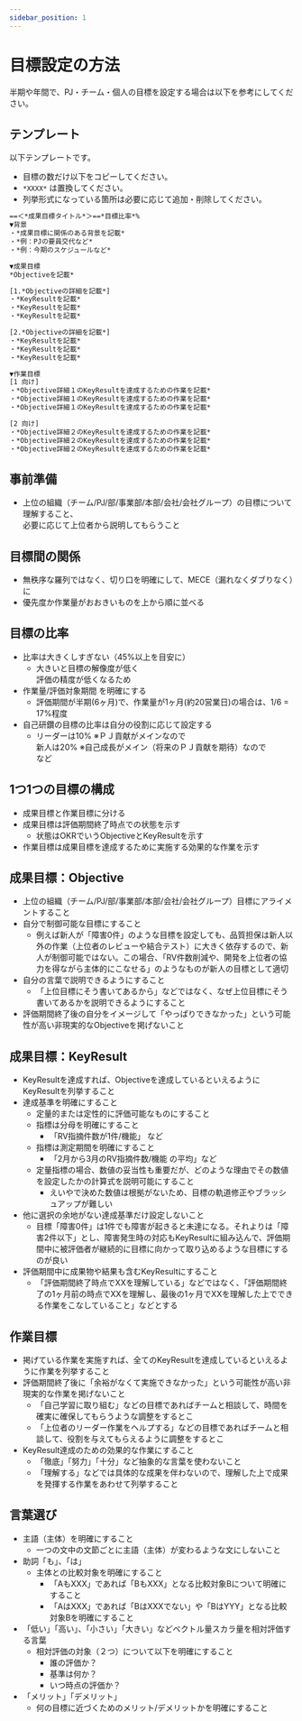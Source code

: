 ```yaml
---
sidebar_position: 1
---
```


# 目標設定の方法

半期や年間で、PJ・チーム・個人の目標を設定する場合は以下を参考にしてください。

## テンプレート

以下テンプレートです。

- 目標の数だけ以下をコピーしてください。
- `*XXXX*` は置換してください。
- 列挙形式になっている箇所は必要に応じて追加・削除してください。

```txt
==＜*成果目標タイトル*＞==*目標比率*%
▼背景
・*成果目標に関係のある背景を記載*
・*例：PJの要員交代など*
・*例：今期のスケジュールなど*

▼成果目標
*Objectiveを記載*

[1.*Objectiveの詳細を記載*]
・*KeyResultを記載*
・*KeyResultを記載*
・*KeyResultを記載*

[2.*Objectiveの詳細を記載*]
・*KeyResultを記載*
・*KeyResultを記載*
・*KeyResultを記載*

▼作業目標
[1 向け]
・*Objective詳細１のKeyResultを達成するための作業を記載*
・*Objective詳細１のKeyResultを達成するための作業を記載*
・*Objective詳細１のKeyResultを達成するための作業を記載*

[2 向け]
・*Objective詳細２のKeyResultを達成するための作業を記載*
・*Objective詳細２のKeyResultを達成するための作業を記載*
・*Objective詳細２のKeyResultを達成するための作業を記載*
```

## 事前準備

- 上位の組織（チーム/PJ/部/事業部/本部/会社/会社グループ）の目標について理解すること、<br/>
    必要に応じて上位者から説明してもらうこと

## 目標間の関係

- 無秩序な羅列ではなく、切り口を明確にして、MECE（漏れなくダブりなく）に
- 優先度か作業量がおおきいものを上から順に並べる

## 目標の比率

- 比率は大きくしすぎない（45%以上を目安に）
  - 大きいと目標の解像度が低く<br/>評価の精度が低くなるため
- 作業量/評価対象期間 を明確にする
  - 評価期間が半期(6ヶ月)で、作業量が1ヶ月(約20営業日)の場合は、1/6 = 17%程度
- 自己研鑽の目標の比率は自分の役割に応じて設定する
  - リーダーは10% ※ＰＪ貢献がメインなので<br/>新人は20% ※自己成長がメイン（将来のＰＪ貢献を期待）なので<br/>など

## 1つ1つの目標の構成

- 成果目標と作業目標に分ける
- 成果目標は評価期間終了時点での状態を示す
  - 状態はOKRでいうObjectiveとKeyResultを示す
- 作業目標は成果目標を達成するために実施する効果的な作業を示す

## 成果目標：Objective

- 上位の組織（チーム/PJ/部/事業部/本部/会社/会社グループ）目標にアライメントすること
- 自分で制御可能な目標にすること
  - 例えば新人が「障害0件」のような目標を設定しても、品質担保は新人以外の作業（上位者のレビューや結合テスト）に大きく依存するので、新人が制御可能ではない。この場合、「RV件数削減や、開発を上位者の協力を得ながら主体的にこなせる」のようなものが新人の目標として適切
- 自分の言葉で説明できるようにすること
  - 「上位目標にそう書いてあるから」などではなく、なぜ上位目標にそう書いてあるかを説明できるようにすること
- 評価期間終了後の自分をイメージして「やっぱりできなかった」という可能性が高い非現実的なObjectiveを掲げないこと

## 成果目標：KeyResult

- KeyResultを達成すれば、Objectiveを達成しているといえるようにKeyResultを列挙すること
- 達成基準を明確にすること
  - 定量的または定性的に評価可能なものにすること
  - 指標は分母を明確にすること
    - 「RV指摘件数が1件/機能」 など
  - 指標は測定期間を明確にすること
    - 「2月から3月のRV指摘件数/機能 の平均」など
  - 定量指標の場合、数値の妥当性も重要だが、どのような理由でその数値を設定したかの計算式を説明可能にすること
    - えいやで決めた数値は根拠がないため、目標の軌道修正やブラッシュアップが難しい
- 他に選択の余地がない達成基準だけ設定しないこと
  - 目標「障害0件」は1件でも障害が起きると未達になる。それよりは「障害2件以下」とし、障害発生時の対応もKeyResultに組み込んで、評価期間中に被評価者が継続的に目標に向かって取り込めるような目標にするのが良い
- 評価期間中に成果物や結果も含むKeyResultにすること
  - 「評価期間終了時点でXXを理解している」などではなく、「評価期間終了の1ヶ月前の時点でXXを理解し、最後の1ヶ月でXXを理解した上でできる作業をこなしていること」などとする

## 作業目標

- 掲げている作業を実施すれば、全てのKeyResultを達成しているといえるように作業を列挙すること
- 評価期間終了後に「余裕がなくて実施できなかった」という可能性が高い非現実的な作業を掲げないこと
  - 「自己学習に取り組む」などの目標であればチームと相談して、時間を確実に確保してもらうような調整をするとこ
  - 「上位者のリーダー作業をヘルプする」などの目標であればチームと相談して、役割を与えてもらえるように調整をするとこ
- KeyResult達成のための効果的な作業にすること
  - 「徹底」「努力」「十分」など抽象的な言葉を使わないこと
  - 「理解する」などでは具体的な成果を伴わないので、理解した上で成果を発揮する作業をあわせて列挙すること

## 言葉選び

- 主語（主体）を明確にすること
  - 一つの文中の文節ごとに主語（主体）が変わるような文にしないこと
- 助詞「も」、「は」
  - 主体との比較対象を明確にすること
    - 「AもXXX」であれば「BもXXX」となる比較対象Bについて明確にすること
    - 「AはXXX」であれば「BはXXXでない」や「BはYYY」となる比較対象Bを明確にすること
- 「低い」「高い」、「小さい」「大きい」などベクトル量スカラ量を相対評価する言葉
  - 相対評価の対象（２つ）について以下を明確にすること
    - 誰の評価か？
    - 基準は何か？
    - いつ時点の評価か？
- 「メリット」「デメリット」
  - 何の目標に近づくためのメリット/デメリットかを明確にすること
